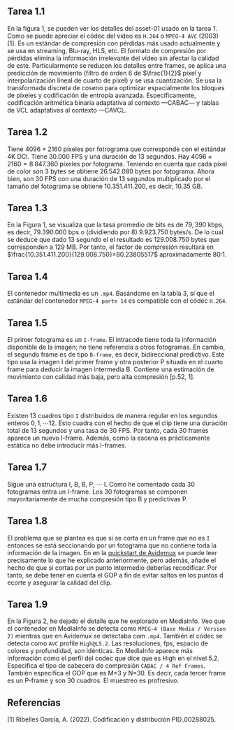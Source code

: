 ## Tarea 1.1

En la figura 1, se pueden ver los detalles del asset-01 usado en la tarea 1. Como se puede apreciar el códec del vídeo es `H.264` o `MPEG-4 AVC` (2003) [1]. Es un estándar de compresión con pérdidas más usado actualmente y se usa en streaming, Blu-ray, HLS, etc. El formato de compresión por pérdidas elimina la información irrelevante del vídeo sin afectar la calidad de este. Particularmente se reducen los detalles entre frames, se aplica una predicción de movimiento (filtro de orden 6 de $\frac{1}{2}$ píxel y interpolarización lineal de cuarto de píxel) y se usa cuantización. Se usa la transformada discreta de coseno para optimizar espacialmente los bloques de píxeles y codificación de entropía avanzada. Específicamente, codificación aritmética binaria adaptativa al contexto —CABAC— y tablas de VCL adaptativas al contexto —CAVCL.

## Tarea 1.2

Tiene $4096 \times 2160$ píxeles por fotrograma que corresponde con el estándar 4K DCI. Tiene $30.000$ FPS y una duración de 13 segundos. Hay $4096 \times 2160=8.847.360$ píxeles por fotograma. Teniendo en cuenta que cada píxel de color son 3 bytes se obtiene $26.542.080$ bytes por fotograma. Ahora bien, son 30 FPS con una duración de 13 segundos multiplicado por el tamaño del fotograma se obtiene $10.351.411.200$, es decir, 10.35 GB.

## Tarea 1.3

En la Figura 1, se visualiza que la tasa promedio de bits es de $79,390$ kbps, es decir, $79.390.000$ bps o (dividiendo por 8) $9.923.750$ bytes/s. De lo cual se deduce que dado 13 segundo el el resultado es $129.008.750$ bytes que corresponden a 129 MB. Por tanto, el factor de compresión resultará en $\frac{10.351.411.200}{129.008.750}=80.23805517$ aproximadamente 80:1.

## Tarea 1.4

El contenedor multimedia es un `.mp4`. Basándome en la tabla 3, sí que el estándar del contenedor `MPEG-4 parte 14` es compatible con el códec `H.264`.

## Tarea 1.5

El primer fotograma es un `I-frame`. El intracode tiene toda la información disponible de la imagen; no tiene referencia a otros fotogramas. En cambio, el segundo frame es de tipo `B-frame`, es decir, bidireccional predictivo. Este tipo usa la imagen I del primer frame y otra posterior P situada en el cuarto frame para deducir la imagen intermedia B. Contiene una estimación de movimiento con calidad más baja, pero alta compresión [p.52, 1].

## Tarea 1.6

Existen 13 cuadros tipo `I` distribuidos de manera regular en los segundos enteros $0,\,1,\cdots 12$. Esto cuadra con el hecho de que el clip tiene una duración total de 13 segundos y una tasa de 30 FPS. Por tanto, cada 30 frames aparece un nuevo I-frame. Además, como la escena es prácticamente estática no debe introducir más I-frames.

## Tarea 1.7

Sigue una estructura I, B, B, P, $\cdots$ I. Como he comentado cada 30 fotogramas entra un I-frame. Los 30 fotogramas se componen mayoritariamente de mucha compresión tipo B y predictivas P.

## Tarea 1.8

El problema que se plantea es que si se corta en un frame que no es `I` entonces se está seccionando por un fotograma que no contiene toda la información de la imagen. En en la [quickstart de Avidemux](https://www.avidemux.org/admWiki/doku.php?id=using:quickstart) se puede leer precisamente lo que he explicado anteriormente, pero además, añade el hecho de que si cortas por un punto intermedio deberías recodificar. Por tanto, se debe tener en cuenta el GOP a fin de evitar saltos en los puntos d ecorte y asegurar la calidad del clip.

## Tarea 1.9

En la Figura 2, he dejado el detalle que he explorado en MediaInfo. Veo que el contenedor en MediaInfo se detecta como `MPEG-4 (Base Media / Version 2)` mientras que en Avidemux se detectaba com `.mp4`. También el códec se detecta como `AVC` profile `High@L5.2`. Las resoluciones, fps, espacio de colores y profundidad,  son idénticas. En MediaInfo aparece más información como el perfil del codec que dice que es High en el nivel 5.2. Especifica el tipo de cabecera de compresión `CABAC / 4 Ref Frames`. También especifica el GOP que es M=3 y N=30. Es decir, cada tercer frame es un P-frame y son 30 cuadros. El muestreo es profresivo. 

## Referencias

[1] Ribelles García, A. (2022). Codificación y distribución PID_00288025.
